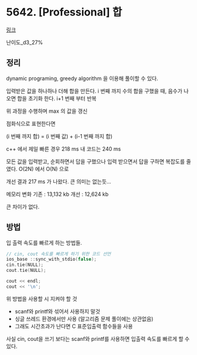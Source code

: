# 5642. [Professional] 합

[링크](https://swexpertacademy.com/main/code/problem/problemDetail.do?contestProbId=AWXQm2SqdxkDFAUo&categoryId=AWXQm2SqdxkDFAUo&categoryType=CODE&&&)

난이도\_d3_27%

## 정리

dynamic programing, greedy algorithm 을 이용해 풀이할 수 있다.

입력받은 값을 하나하나 더해 합을 만든다.
i 번째 까지 수의 합을 구했을 때, 음수가 나오면 합을 초기화 한다.
i+1 번째 부터 반복

위 과정을 수행하며 max 의 값을 갱신

점화식으로 표현한다면

(i 번째 까지 합) = (i 번째 값) + (i-1 번째 까지 합)

c++ 에서 제일 빠른 경우 218 ms
내 코드는 240 ms

모든 값을 입력받고, 순회하면서 답을 구했으나 입력 받으면서 답을 구하면 복잡도를 줄였다.
O(2N) 에서 O(N) 으로

개선 결과 217 ms 가 나왔다. 큰 의미는 없는듯...

메모리 변화
기존 : 13,132 kb
개선 : 12,624 kb

큰 차이가 없다.

## 방법

입 출력 속도를 빠르게 하는 방법들.

```cpp
// cin, cout 속도를 빠르게 하기 위한 코드 선언
ios_base ::sync_with_stdio(false);
cin.tie(NULL);
cout.tie(NULL);
```

```cpp
cout << endl;
cout << '\n';
```

위 방법을 사용할 시 지켜야 할 것

- scanf와 printf와 섞어서 사용하지 말것
- 싱글 쓰레드 환경에서만 사용 (알고리즘 문제 풀이에는 상관없음)
- 그래도 시간초과가 난다면 C 표준입출력 함수들을 사용

사실 cin, cout을 쓰기 보다는 scanf와 printf를 사용하면 입출력 속도를 빠르게 할 수 있다.
